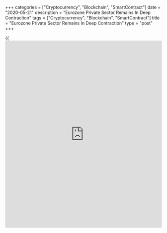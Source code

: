 +++
categories = ["Cryptocurrency", "Blockchain", "SmartContract"]
date = "2020-05-21"
description = "Eurozone Private Sector Remains In Deep Contraction"
tags = ["Cryptocurrency", "Blockchain", "SmartContract"]
title = "Eurozone Private Sector Remains In Deep Contraction"
type = "post"
+++

{{<iframe id="large-banner" src="https://www.bounty.group/#slide=27.0" width="100%" height="600" scrolling="no" style="border: 0px solid rgb(216, 221, 230); border-radius: 3px;">}}

The euro area private sector remained stuck in its deepest downturn ever
in May due to the containment measures taken amid [coronavirus][1], or
Covid-19, pandemic, flash survey results from IHS Markit showed
Thursday.

The composite output index rose to 30.5 in May from a record low 13.6 in
April. A score below 50 indicates contraction.

The prior low of 36.2 was seen during the peak of the global financial
crisis in February 2009. Nonetheless, the latest reading was above
economists' forecast of 25.0.

The flash services Purchasing Managers' Index advanced to 28.7 from 12.0
in the previous month. This was the highest score since February and
above forecast of 25.0.

The flash factory PMI climbed to 39.5 from 33.4 in April. The expected
score was 38.0.

"Second quarter GDP is still likely to fall at an unprecedented rate,
down by around 10% compared to the first quarter, but the rise in the
PMI adds to expectations that the downturn should continue to moderate
as lockdown restrictions are further lifted heading into the summer,"
Chris Williamson, chief [business][2] economist at IHS Markit said.

For comments and feedback [contact](https://www.playgroundfx.com/contact/): editorial@rtt[news](https://www.letsplayfx.com/blog/forex-news-website/).com

[Economic News][3]

 **What parts of the world are seeing the best (and worst) economic
performances lately? Click[here][4] to check out our [Econ Scorecard][4]
and find out! See up-to-the-moment [ranking](https://www.playgroundfx.com/blog/crypto-exchange-ranking/)s for the best and worst
performers in [GDP][5], [unemployment rate][6], [inflation][7] and much
more.**

   1. www.rtt[news](https://www.letsplayfx.com/blog/forex-news-website/).com/list/coronavirus.aspx
   2. www.rtt[news](https://www.letsplayfx.com/blog/forex-news-website/).com/Content/Business.aspx
   3. www.rtt[news](https://www.letsplayfx.com/blog/forex-news-website/).com/Content/EconomicNews.aspx
   4. www.rtt[news](https://www.letsplayfx.com/blog/forex-news-website/).com/economic-scorecard/world-rank/PPI/highest-performance.aspx
   5. www.rtt[news](https://www.letsplayfx.com/blog/forex-news-website/).com/economic-scorecard/world-rank/GDP/highest-performance.aspx
   6. www.rtt[news](https://www.letsplayfx.com/blog/forex-news-website/).com/economic-scorecard/world-rank/unemployment-rate/lowest-performance.aspx
   7. www.rtt[news](https://www.letsplayfx.com/blog/forex-news-website/).com/economic-scorecard/world-rank/CPI/highest-performance.aspx